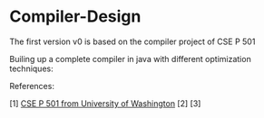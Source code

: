 # Compiler-Design
The first version v0 is based on the compiler project of CSE P 501

Builing up a complete compiler in java with different optimization techniques:

References:

[1] [CSE P 501 from University of Washington](https://courses.cs.washington.edu/courses/csep501/18sp/index.html)
[2]
[3]

 
